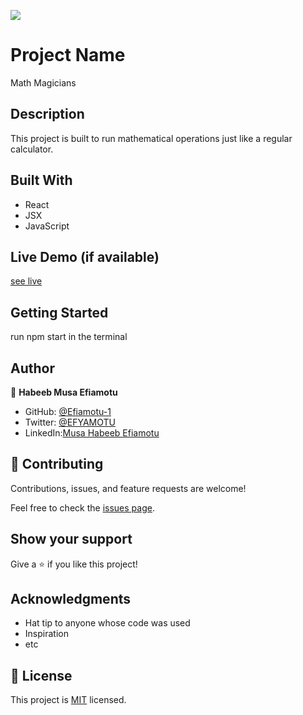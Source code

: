 ![](https://img.shields.io/badge/Microverse-blueviolet)

# Project Name
Math Magicians
## Description
This project is built to run mathematical operations just like a regular calculator. 
## Built With

- React
- JSX
- JavaScript

## Live Demo (if available)

[see live](https://mathematics-magicians-app.netlify.app/)


## Getting Started
run npm start in the terminal 


## Author

👤 **Habeeb Musa Efiamotu**

- GitHub: [@Efiamotu-1](https://github.com/Efiamotu-1)
- Twitter: [@EFYAMOTU](https://twitter.com/EFYAMOTU)
- LinkedIn:[Musa Habeeb Efiamotu](https://www.linkedin.com/in/musa-habeeb/)


## 🤝 Contributing

Contributions, issues, and feature requests are welcome!

Feel free to check the [issues page](../../issues/).

## Show your support

Give a ⭐️ if you like this project!

## Acknowledgments

- Hat tip to anyone whose code was used
- Inspiration
- etc

## 📝 License
This project is [MIT](./MIT.md) licensed.
